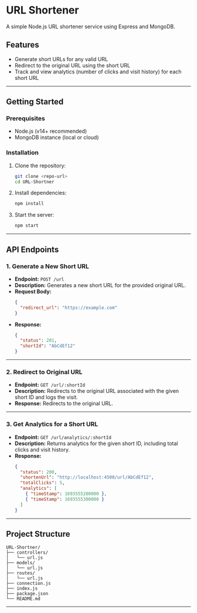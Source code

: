 # URL Shortener

A simple Node.js URL shortener service using Express and MongoDB.

## Features

- Generate short URLs for any valid URL
- Redirect to the original URL using the short URL
- Track and view analytics (number of clicks and visit history) for each short URL

---

## Getting Started

### Prerequisites

- Node.js (v14+ recommended)
- MongoDB instance (local or cloud)

### Installation

1. Clone the repository:
    ```sh
    git clone <repo-url>
    cd URL-Shortner
    ```

2. Install dependencies:
    ```sh
    npm install
    ```

4. Start the server:
    ```sh
    npm start
    ```

---

## API Endpoints

### 1. Generate a New Short URL

- **Endpoint:** `POST /url`
- **Description:** Generates a new short URL for the provided original URL.
- **Request Body:**
    ```json
    {
      "redirect_url": "https://example.com"
    }
    ```
- **Response:**
    ```json
    {
      "status": 201,
      "shortId": "AbCdEf12"
    }
    ```

---

### 2. Redirect to Original URL

- **Endpoint:** `GET /url/:shortId`
- **Description:** Redirects to the original URL associated with the given short ID and logs the visit.
- **Response:** Redirects to the original URL.

---

### 3. Get Analytics for a Short URL

- **Endpoint:** `GET /url/analytics/:shortId`
- **Description:** Returns analytics for the given short ID, including total clicks and visit history.
- **Response:**
    ```json
    {
      "status": 200,
      "shortenUrl": "http://localhost:4500/url/AbCdEf12",
      "totalClicks": 5,
      "analytics": [
        { "timeStamp": 1693555200000 },
        { "timeStamp": 1693555300000 }
      ]
    }
    ```

---

## Project Structure

```
URL-Shortner/
├── controllers/
│   └── url.js
├── models/
│   └── url.js
├── routes/
│   └── url.js
├── connection.js
├── index.js
├── package.json
└── README.md
```

---

##